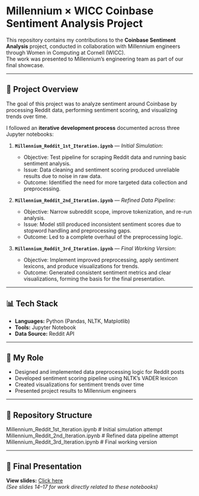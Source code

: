 # Millennium × WICC Coinbase Sentiment Analysis Project

This repository contains my contributions to the **Coinbase Sentiment Analysis** project, conducted in collaboration with Millennium engineers through Women in Computing at Cornell (WICC).  
The work was presented to Millennium’s engineering team as part of our final showcase.

---

## 📖 Project Overview
The goal of this project was to analyze sentiment around Coinbase by processing Reddit data, performing sentiment scoring, and visualizing trends over time.

I followed an **iterative development process** documented across three Jupyter notebooks:

1. **`Millennium_Reddit_1st_Iteration.ipynb`** — *Initial Simulation*:  
   - Objective: Test pipeline for scraping Reddit data and running basic sentiment analysis.  
   - Issue: Data cleaning and sentiment scoring produced unreliable results due to noise in raw data.  
   - Outcome: Identified the need for more targeted data collection and preprocessing.

2. **`Millennium_Reddit_2nd_Iteration.ipynb`** — *Refined Data Pipeline*:  
   - Objective: Narrow subreddit scope, improve tokenization, and re-run analysis.  
   - Issue: Model still produced inconsistent sentiment scores due to stopword handling and preprocessing gaps.  
   - Outcome: Led to a complete overhaul of the preprocessing logic.

3. **`Millennium_Reddit_3rd_Iteration.ipynb`** — *Final Working Version*:  
   - Objective: Implement improved preprocessing, apply sentiment lexicons, and produce visualizations for trends.  
   - Outcome: Generated consistent sentiment metrics and clear visualizations, forming the basis for the final presentation.

---

## 📊 Tech Stack
- **Languages:** Python (Pandas, NLTK, Matplotlib)
- **Tools:** Jupyter Notebook
- **Data Source:** Reddit API

---

## 🎯 My Role
- Designed and implemented data preprocessing logic for Reddit posts
- Developed sentiment scoring pipeline using NLTK’s VADER lexicon
- Created visualizations for sentiment trends over time
- Presented project results to Millennium engineers

---

## 📂 Repository Structure

Millennium_Reddit_1st_Iteration.ipynb # Initial simulation attempt
Millennium_Reddit_2nd_Iteration.ipynb # Refined data pipeline attempt
Millennium_Reddit_3rd_Iteration.ipynb # Final working version

---

## 📑 Final Presentation
**View slides:** [Click here](https://www.canva.com/design/DAGj3wCmVQE/smQCYSZuUzARpc_h28xFIg/view?utm_content=DAGj3wCmVQE&utm_campaign=designshare&utm_medium=link2&utm_source=uniquelinks&utlId=h48a9c7d6a9)  
*(See slides 14–17 for work directly related to these notebooks)*
